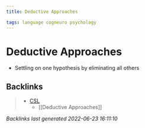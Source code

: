 ```yaml
---
title: Deductive Approaches

tags: language cogneuro psychology 
---
```


# Deductive Approaches
- Settling on one hypothesis by eliminating all others




## Backlinks

> - [CSL](journals/2022-06-23.md)
>   - [[Deductive Approaches]]

_Backlinks last generated 2022-06-23 16:11:10_
